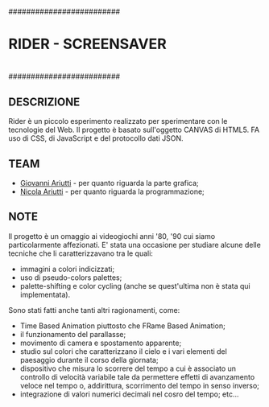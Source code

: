#########################
#                       #
#  RIDER - SCREENSAVER  #
#                       # 
#########################

## DESCRIZIONE ##
Rider è un piccolo esperimento realizzato per sperimentare con le tecnologie del Web. Il progetto è basato sull'oggetto CANVAS di HTML5. FA uso di CSS, di JavaScript e del protocollo dati JSON.

## TEAM ##
- <a href="http://giovanniariutti.blogspot.it/" alt="Givanni Ariutti" target="_blank">Giovanni Ariutti</a> - per quanto riguarda la parte grafica;
- <a href="http://www.limulo.net/it/templates/info.php" alt="Nicola Ariutti" target="_blank">Nicola Ariutti</a> - per quanto riguarda la programmazione;

## NOTE ##
Il progetto è un omaggio ai videogiochi anni '80, '90 cui siamo particolarmente affezionati. E' stata una occasione per studiare alcune delle tecniche che li caratterizzavano tra le quali:
- immagini a colori indicizzati;
- uso di pseudo-colors palettes;
- palette-shifting e color cycling (anche se quest'ultima non è stata qui implementata).

Sono stati fatti anche tanti altri ragionamenti, come:
- Time Based Animation piuttosto che FRame Based Animation;
- il funzionamento del parallasse;
- movimento di camera e spostamento apparente;
- studio sul colori che caratterizzano il cielo e i vari elementi del paesaggio durante il corso della giornata;
- dispositivo che misura lo scorrere del tempo a cui è associato un controllo di velocità variabile tale da permettere effetti di avanzamento veloce nel tempo o, addirittura, scorrimento del tempo in senso inverso;
- integrazione di valori numerici decimali nel cosro del tempo;
etc…



